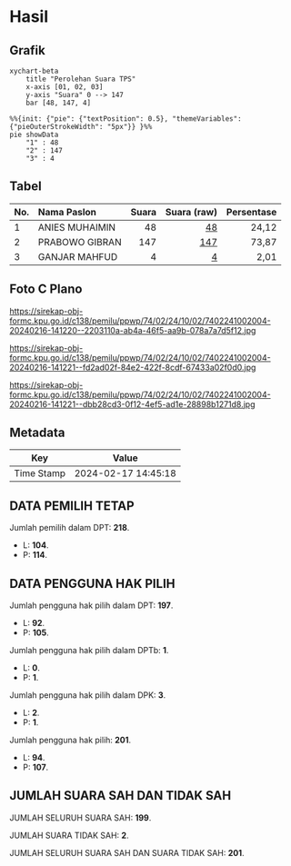 # Hasil

## Grafik

```mermaid
xychart-beta
    title "Perolehan Suara TPS"
    x-axis [01, 02, 03]
    y-axis "Suara" 0 --> 147
    bar [48, 147, 4]
```

```mermaid
%%{init: {"pie": {"textPosition": 0.5}, "themeVariables": {"pieOuterStrokeWidth": "5px"}} }%%
pie showData
    "1" : 48
    "2" : 147
    "3" : 4
```

## Tabel

| No. | Nama Paslon    | Suara | Suara (raw) | Persentase |
|:--- |:-------------- | -----:| -----------:| ----------:|
| 1   | ANIES MUHAIMIN | 48    | [48][p-1]   | 24,12      |
| 2   | PRABOWO GIBRAN | 147   | [147][p-2]  | 73,87      |
| 3   | GANJAR MAHFUD  | 4     | [4][p-3]    | 2,01       |


[p-1]: https://github.com/gigit-pemilu/pemilu-2024-74-sulawesi-tenggara/blob/main/pilpres/hitung-suara/sub/74-sulawesi-tenggara/sub/02-konawe/sub/24-anggaberi/sub/1002-anggaberi/sub/004-tps/sub/paslon-1.txt
[p-2]: https://github.com/gigit-pemilu/pemilu-2024-74-sulawesi-tenggara/blob/main/pilpres/hitung-suara/sub/74-sulawesi-tenggara/sub/02-konawe/sub/24-anggaberi/sub/1002-anggaberi/sub/004-tps/sub/paslon-2.txt
[p-3]: https://github.com/gigit-pemilu/pemilu-2024-74-sulawesi-tenggara/blob/main/pilpres/hitung-suara/sub/74-sulawesi-tenggara/sub/02-konawe/sub/24-anggaberi/sub/1002-anggaberi/sub/004-tps/sub/paslon-3.txt

## Foto C Plano

https://sirekap-obj-formc.kpu.go.id/c138/pemilu/ppwp/74/02/24/10/02/7402241002004-20240216-141220--2203110a-ab4a-46f5-aa9b-078a7a7d5f12.jpg

https://sirekap-obj-formc.kpu.go.id/c138/pemilu/ppwp/74/02/24/10/02/7402241002004-20240216-141221--fd2ad02f-84e2-422f-8cdf-67433a02f0d0.jpg

https://sirekap-obj-formc.kpu.go.id/c138/pemilu/ppwp/74/02/24/10/02/7402241002004-20240216-141221--dbb28cd3-0f12-4ef5-ad1e-28898b1271d8.jpg


## Metadata

| Key        | Value               |
| ---------- | ------------------- |
| Time Stamp | 2024-02-17 14:45:18 |


## DATA PEMILIH TETAP

Jumlah pemilih dalam DPT: **218**.
 * L: **104**.
 * P: **114**.

## DATA PENGGUNA HAK PILIH

Jumlah pengguna hak pilih dalam DPT: **197**.
 * L: **92**.
 * P: **105**.

Jumlah pengguna hak pilih dalam DPTb: **1**.
 * L: **0**.
 * P: **1**.

Jumlah pengguna hak pilih dalam DPK: **3**.
 * L: **2**.
 * P: **1**.

Jumlah pengguna hak pilih: **201**.
 * L: **94**.
 * P: **107**.

## JUMLAH SUARA SAH DAN TIDAK SAH

JUMLAH SELURUH SUARA SAH: **199**.

JUMLAH SUARA TIDAK SAH: **2**.

JUMLAH SELURUH SUARA SAH DAN SUARA TIDAK SAH: **201**.


